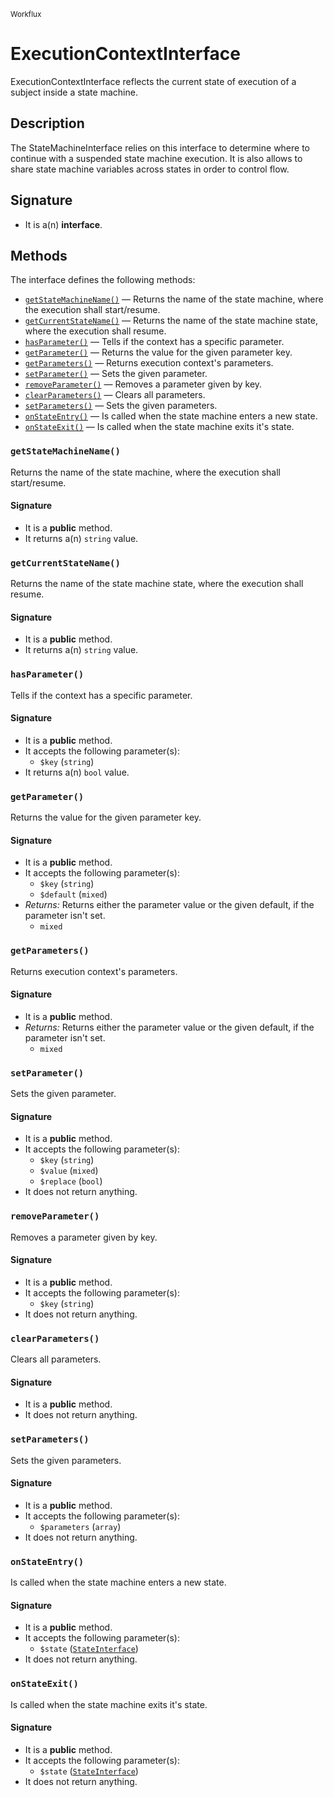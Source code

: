 <small>Workflux</small>

ExecutionContextInterface
=========================

ExecutionContextInterface reflects the current state of execution of a subject inside a state machine.

Description
-----------

The StateMachineInterface relies on this interface to determine
where to continue with a suspended state machine execution.
It is also allows to share state machine variables across states in order to control flow.

Signature
---------

- It is a(n) **interface**.

Methods
-------

The interface defines the following methods:

- [`getStateMachineName()`](#getStateMachineName) &mdash; Returns the name of the state machine, where the execution shall start/resume.
- [`getCurrentStateName()`](#getCurrentStateName) &mdash; Returns the name of the state machine state, where the execution shall resume.
- [`hasParameter()`](#hasParameter) &mdash; Tells if the context has a specific parameter.
- [`getParameter()`](#getParameter) &mdash; Returns the value for the given parameter key.
- [`getParameters()`](#getParameters) &mdash; Returns execution context&#039;s parameters.
- [`setParameter()`](#setParameter) &mdash; Sets the given parameter.
- [`removeParameter()`](#removeParameter) &mdash; Removes a parameter given by key.
- [`clearParameters()`](#clearParameters) &mdash; Clears all parameters.
- [`setParameters()`](#setParameters) &mdash; Sets the given parameters.
- [`onStateEntry()`](#onStateEntry) &mdash; Is called when the state machine enters a new state.
- [`onStateExit()`](#onStateExit) &mdash; Is called when the state machine exits it&#039;s state.

### `getStateMachineName()` <a name="getStateMachineName"></a>

Returns the name of the state machine, where the execution shall start/resume.

#### Signature

- It is a **public** method.
- It returns a(n) `string` value.

### `getCurrentStateName()` <a name="getCurrentStateName"></a>

Returns the name of the state machine state, where the execution shall resume.

#### Signature

- It is a **public** method.
- It returns a(n) `string` value.

### `hasParameter()` <a name="hasParameter"></a>

Tells if the context has a specific parameter.

#### Signature

- It is a **public** method.
- It accepts the following parameter(s):
    - `$key` (`string`)
- It returns a(n) `bool` value.

### `getParameter()` <a name="getParameter"></a>

Returns the value for the given parameter key.

#### Signature

- It is a **public** method.
- It accepts the following parameter(s):
    - `$key` (`string`)
    - `$default` (`mixed`)
- _Returns:_ Returns either the parameter value or the given default, if the parameter isn&#039;t set.
    - `mixed`

### `getParameters()` <a name="getParameters"></a>

Returns execution context&#039;s parameters.

#### Signature

- It is a **public** method.
- _Returns:_ Returns either the parameter value or the given default, if the parameter isn&#039;t set.
    - `mixed`

### `setParameter()` <a name="setParameter"></a>

Sets the given parameter.

#### Signature

- It is a **public** method.
- It accepts the following parameter(s):
    - `$key` (`string`)
    - `$value` (`mixed`)
    - `$replace` (`bool`)
- It does not return anything.

### `removeParameter()` <a name="removeParameter"></a>

Removes a parameter given by key.

#### Signature

- It is a **public** method.
- It accepts the following parameter(s):
    - `$key` (`string`)
- It does not return anything.

### `clearParameters()` <a name="clearParameters"></a>

Clears all parameters.

#### Signature

- It is a **public** method.
- It does not return anything.

### `setParameters()` <a name="setParameters"></a>

Sets the given parameters.

#### Signature

- It is a **public** method.
- It accepts the following parameter(s):
    - `$parameters` (`array`)
- It does not return anything.

### `onStateEntry()` <a name="onStateEntry"></a>

Is called when the state machine enters a new state.

#### Signature

- It is a **public** method.
- It accepts the following parameter(s):
    - `$state` ([`StateInterface`](../Workflux/State/StateInterface.md))
- It does not return anything.

### `onStateExit()` <a name="onStateExit"></a>

Is called when the state machine exits it&#039;s state.

#### Signature

- It is a **public** method.
- It accepts the following parameter(s):
    - `$state` ([`StateInterface`](../Workflux/State/StateInterface.md))
- It does not return anything.

